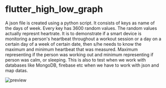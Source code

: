 # flutter_high_low_graph
A json file is created using a python script. It consists of keys as name of the days of week. Every key has 3600 random values.
The random values actually represnt heartrate. It is to demonstrate if a smart device is monitoring a person's heartbeat throughout
a workout session or a day on a certain day of a week of certain date, then s/he needs to know the maximum and minimum heartbeat
that was measured. Maximum representing if the person was working out and minimum representing if person was calm, or sleeping.
This is also to test when we work with databases like MongoDB, firebase etc when we have to work with json and map datas.


![preview](https://user-images.githubusercontent.com/69569419/211127371-a074a5ff-e4cb-47c9-822a-6409b51e7f7c.png)

